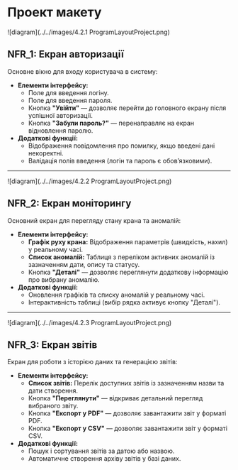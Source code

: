 # Проект макету

![diagram](../../images/4.2.1 ProgramLayoutProject.png)

## NFR_1: Екран авторизації  
Основне вікно для входу користувача в систему:

- **Елементи інтерфейсу:**
  - Поле для введення логіну.
  - Поле для введення пароля.
  - Кнопка **"Увійти"** — дозволяє перейти до головного екрану після успішної авторизації.
  - Кнопка **"Забули пароль?"** — перенаправляє на екран відновлення паролю.
- **Додаткові функції:**
  - Відображення повідомлення про помилку, якщо введені дані некоректні.
  - Валідація полів введення (логін та пароль є обов’язковими).

---

![diagram](../../images/4.2.2 ProgramLayoutProject.png)

## NFR_2: Екран моніторингу  
Основний екран для перегляду стану крана та аномалій:

- **Елементи інтерфейсу:**
  - **Графік руху крана:** Відображення параметрів (швидкість, нахил) у реальному часі.
  - **Список аномалій:** Таблиця з переліком активних аномалій із зазначенням дати, опису та статусу.
  - Кнопка **"Деталі"** — дозволяє переглянути додаткову інформацію про вибрану аномалію.
- **Додаткові функції:**
  - Оновлення графіків та списку аномалій у реальному часі.
  - Інтерактивність таблиці (вибір рядка активує кнопку "Деталі").

---

![diagram](../../images/4.2.3 ProgramLayoutProject.png)

## NFR_3: Екран звітів  
Екран для роботи з історією даних та генерацією звітів:

- **Елементи інтерфейсу:**
  - **Список звітів:** Перелік доступних звітів із зазначенням назви та дати створення.
  - Кнопка **"Переглянути"** — відкриває детальний перегляд вибраного звіту.
  - Кнопка **"Експорт у PDF"** — дозволяє завантажити звіт у форматі PDF.
  - Кнопка **"Експорт у CSV"** — дозволяє завантажити звіт у форматі CSV.
- **Додаткові функції:**
  - Пошук і сортування звітів за датою або назвою.
  - Автоматичне створення архіву звітів у базі даних.

